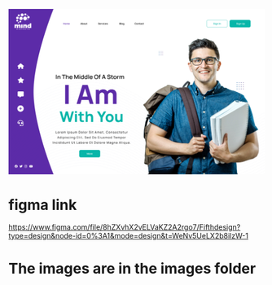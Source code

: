 ![Design preview](16_-1.jpg)

# figma link 
https://www.figma.com/file/8hZXvhX2vELVaKZ2A2rgo7/Fifthdesign?type=design&node-id=0%3A1&mode=design&t=WeNv5UeLX2b8ilzW-1
# The images are in the images folder
